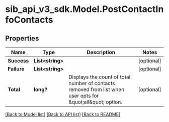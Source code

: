 # sib_api_v3_sdk.Model.PostContactInfoContacts
## Properties

Name | Type | Description | Notes
------------ | ------------- | ------------- | -------------
**Success** | **List&lt;string&gt;** |  | [optional] 
**Failure** | **List&lt;string&gt;** |  | [optional] 
**Total** | **long?** | Displays the count of total number of contacts removed from list when user opts for \&quot;all\&quot; option. | [optional] 

[[Back to Model list]](../README.md#documentation-for-models) [[Back to API list]](../README.md#documentation-for-api-endpoints) [[Back to README]](../README.md)

